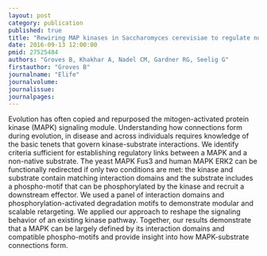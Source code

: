 ```yaml
---
layout: post
category: publication
published: true
title: "Rewiring MAP kinases in Saccharomyces cerevisiae to regulate novel targets through ubiquitination."
date: 2016-09-13 12:00:00
pmid: 27525484
authors: "Groves B, Khakhar A, Nadel CM, Gardner RG, Seelig G"
firstauthor: "Groves B"
journalname: "Elife"
journalvolume: 
journalissue: 
journalpages: 
---
```


Evolution has often copied and repurposed the mitogen-activated protein kinase (MAPK) signaling module. Understanding how connections form during evolution, in disease and across individuals requires knowledge of the basic tenets that govern kinase-substrate interactions. We identify criteria sufficient for establishing regulatory links between a MAPK and a non-native substrate. The yeast MAPK Fus3 and human MAPK ERK2 can be functionally redirected if only two conditions are met: the kinase and substrate contain matching interaction domains and the substrate includes a phospho-motif that can be phosphorylated by the kinase and recruit a downstream effector. We used a panel of interaction domains and phosphorylation-activated degradation motifs to demonstrate modular and scalable retargeting. We applied our approach to reshape the signaling behavior of an existing kinase pathway. Together, our results demonstrate that a MAPK can be largely defined by its interaction domains and compatible phospho-motifs and provide insight into how MAPK-substrate connections form.

